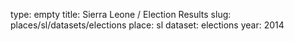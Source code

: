 type: empty
title: Sierra Leone / Election Results
slug: places/sl/datasets/elections
place: sl
dataset: elections
year: 2014
